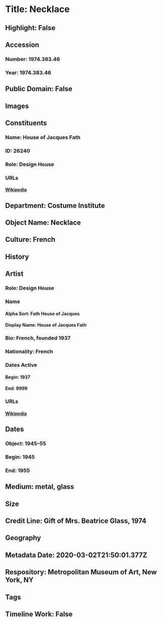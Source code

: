 # Title: Necklace
## Highlight: False
## Accession
### Number: 1974.383.46
### Year: 1974.383.46
## Public Domain: False
## Images
## Constituents
### Name: House of Jacques Fath
### ID: 26240
### Role: Design House
### URLs
#### [Wikipedia](https://www.wikidata.org/wiki/Q67139018)
## Department: Costume Institute
## Object Name: Necklace
## Culture: French
## History
## Artist
### Role: Design House
### Name
#### Alpha Sort: Fath House of Jacques
#### Display Name: House of Jacques Fath
### Bio: French, founded 1937
### Nationality: French
### Dates Active
#### Begin: 1937
#### End: 9999
### URLs
#### [Wikipedia](https://www.wikidata.org/wiki/Q67139018)
## Dates
### Object: 1945–55
### Begin: 1945
### End: 1955
## Medium: metal, glass
## Size
## Credit Line: Gift of Mrs. Beatrice Glass, 1974
## Geography
## Metadata Date: 2020-03-02T21:50:01.377Z
## Respository: Metropolitan Museum of Art, New York, NY
## Tags
## Timeline Work: False